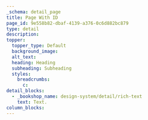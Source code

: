 ```yaml
---
_schema: detail_page
title: Page With ID
page_id: 9e558b82-dbaf-4139-a376-0c6d882bc879
type: detail
description:
topper:
  topper_type: Default
  background_image:
  alt_text:
  heading: Heading
  subheading: Subheading
  styles:
    breadcrumbs:
      c:
detail_blocks:
  - _bookshop_name: design-system/detail/rich-text
    text: Text.
column_blocks:
---
```

